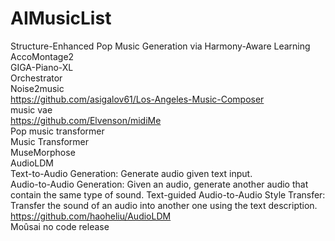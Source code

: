 # AIMusicList
Structure-Enhanced Pop Music Generation via Harmony-Aware Learning  
AccoMontage2  
GIGA-Piano-XL  
Orchestrator  
Noise2music  
https://github.com/asigalov61/Los-Angeles-Music-Composer  
music vae  
https://github.com/Elvenson/midiMe  
Pop music transformer  
Music Transformer  
MuseMorphose  
AudioLDM   
Text-to-Audio Generation: Generate audio given text input.  
Audio-to-Audio Generation: Given an audio, generate another audio that contain the same type of sound.
Text-guided Audio-to-Audio Style Transfer: Transfer the sound of an audio into another one using the text description.  
https://github.com/haoheliu/AudioLDM  
Moûsai  no code release  
